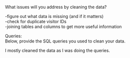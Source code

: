 What issues will you address by cleaning the data?  

-figure out what data is missing (and if it matters)   
-check for duplicate visitor IDs   
-joining tables and columns to get more useful information   



Queries:  
Below, provide the SQL queries you used to clean your data.  

I mostly cleaned the data as I was doing the queries. 
